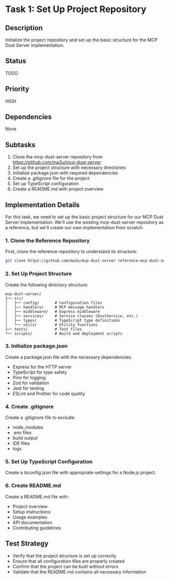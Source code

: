 # Task 1: Set Up Project Repository

## Description
Initialize the project repository and set up the basic structure for the MCP Dust Server implementation.

## Status
TODO

## Priority
HIGH

## Dependencies
None

## Subtasks
1. Clone the mcp-dust-server repository from https://github.com/ma3u/mcp-dust-server
2. Set up the project structure with necessary directories
3. Initialize package.json with required dependencies
4. Create a .gitignore file for the project
5. Set up TypeScript configuration
6. Create a README.md with project overview

## Implementation Details
For this task, we need to set up the basic project structure for our MCP Dust Server implementation. We'll use the existing mcp-dust-server repository as a reference, but we'll create our own implementation from scratch.

### 1. Clone the Reference Repository
First, clone the reference repository to understand its structure:
```bash
git clone https://github.com/ma3u/mcp-dust-server reference-mcp-dust-server
```

### 2. Set Up Project Structure
Create the following directory structure:
```
mcp-dust-server/
├── src/
│   ├── config/       # Configuration files
│   ├── handlers/     # MCP message handlers
│   ├── middleware/   # Express middleware
│   ├── services/     # Service classes (DustService, etc.)
│   ├── types/        # TypeScript type definitions
│   └── utils/        # Utility functions
├── tests/            # Test files
└── scripts/          # Build and deployment scripts
```

### 3. Initialize package.json
Create a package.json file with the necessary dependencies:
- Express for the HTTP server
- TypeScript for type safety
- Pino for logging
- Zod for validation
- Jest for testing
- ESLint and Prettier for code quality

### 4. Create .gitignore
Create a .gitignore file to exclude:
- node_modules
- .env files
- build output
- IDE files
- logs

### 5. Set Up TypeScript Configuration
Create a tsconfig.json file with appropriate settings for a Node.js project.

### 6. Create README.md
Create a README.md file with:
- Project overview
- Setup instructions
- Usage examples
- API documentation
- Contributing guidelines

## Test Strategy
- Verify that the project structure is set up correctly
- Ensure that all configuration files are properly created
- Confirm that the project can be built without errors
- Validate that the README.md contains all necessary information
